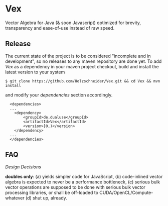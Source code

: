 # Vex
Vector Algebra for Java (& soon Javascript) optimized for brevity, transparency and ease-of-use instead of raw speed.

Release
-------

The current state of the project is to be considered "incomplete and in development", so no releases to any
maven repository are done yet. To add *Vex* as a dependency in your maven project checkout, build and install the 
latest version to your system

	$ git clone https://github.com/Holzschneider/Vex.git && cd Vex && mvn install

and modify your *dependencies* section accordingly.
 
	  <dependencies>
	  ...
	  	<dependency>
	  		<groupId>de.dualuse</groupId>
	  		<artifactId>Vex</artifactId>
	  		<version>[0,)</version>
	  	</dependency>
	  ...
	  </dependencies>

	
FAQ
--------------------

*Design Decisions*

**doubles only**: (a) yields simpler code for JavaScript, (b) code-inlined vector algebra is expected to never be a 
performance bottleneck, (c) serious bulk vector operations are supposed to be done with serious bulk vector processing
libraries, or shall be off-loaded to CUDA/OpenCL/Compute-whatever (d) shut up, already.

